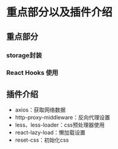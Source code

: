 # 重点部分以及插件介绍
## 重点部分
### storage封装
### React Hooks 使用


## 插件介绍
* axios：获取网络数据
* http-proxy-middleware：反向代理设置
* less、less-loader：css预处理器使用
* react-lazy-load：懒加载设置
* reset-css：初始化css